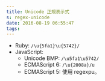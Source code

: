 ```yaml
---
title: Unicode 正規表示式
s: regex-unicode
date: 2016-08-19 06:55:47
tags:
---
```

* Ruby: `/\u{5fa1}\u{5742}/`
* JavaScript:
  - Unicode BMP: `/\u5fa1\u5742/`
  - ECMAScript 6: `/\u{2008a}/u`
  - ECMAScript 5: 使用 regexpu。
